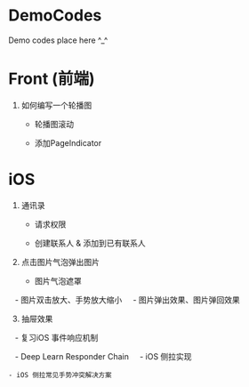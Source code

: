 # DemoCodes
Demo codes place here ^_^

# Front (前端)
1. 如何编写一个轮播图 	
	- 轮播图滚动
	
	- 添加PageIndicator 


# iOS 
1. 通讯录
 	- 请求权限
 	
	- 创建联系人 & 添加到已有联系人
 	
2. 点击图片气泡弹出图片
    - 图片气泡遮罩
    
    - 图片双击放大、手势放大缩小
    
    - 图片弹出效果、图片弹回效果
    
3. 抽屉效果

    - 复习iOS 事件响应机制 
    
    - Deep Learn Responder Chain 
    
    - iOS 侧拉实现 
    
    - iOS 侧拉常见手势冲突解决方案
    
 
